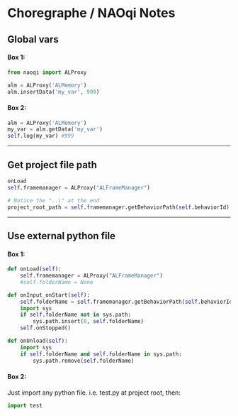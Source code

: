 # Choregraphe / NAOqi Notes

Global vars
---

#### Box 1:
```python
from naoqi import ALProxy

alm = ALProxy('ALMemory')
alm.insertData('my_var', 999)
```

#### Box 2:
```python
alm = ALProxy('ALMemory')
my_var = alm.getData('my_var')
self.log(my_var) #999
```

---

Get project file path
---
```python
onLoad
self.framemanager = ALProxy("ALFrameManager")

# Notice the "..\" at the end
project_root_path = self.framemanager.getBehaviorPath(self.behaviorId) + "..\"
```

---


Use external python file
---

#### Box 1:

```python
def onLoad(self):
    self.framemanager = ALProxy("ALFrameManager")
    #self.folderName = None

def onInput_onStart(self):
    self.folderName = self.framemanager.getBehaviorPath(self.behaviorId) + self.getParameter("File name")
    import sys
    if self.folderName not in sys.path:
        sys.path.insert(0, self.folderName)
    self.onStopped()

def onUnload(self):
    import sys
    if self.folderName and self.folderName in sys.path:
        sys.path.remove(self.folderName)
```

#### Box 2:
Just import any python file. 
i.e.  test.py at project root, then:
```python
import test
```
